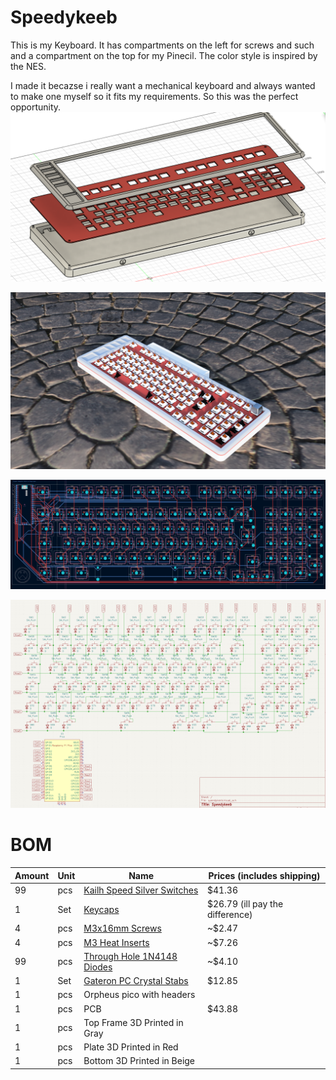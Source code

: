 # Speedykeeb

This is my Keyboard. It has compartments on the left for screws and such and a compartment on the top for my Pinecil. The color style is inspired by the NES.

I made it becazse i really want a mechanical keyboard and always wanted to make one myself so it fits my requirements. So this was the perfect opportunity. 
![](img/assembly.png)

![](img/case.png)

![](img/pcb.png)

![](img/schematic.png)

# BOM
| Amount | Unit | Name                                                         | Prices (includes shipping) |
| ------ | ---- | ------------------------------------------------------------ | -------------------------- |
| 99     | pcs  | [Kailh Speed Silver Switches](https://www.kailh.net/products/kailh-speed-switch-set) |$41.36|
| 1      | Set  | [Keycaps](https://de.aliexpress.com/item/1005007393936770.html?spm=a2g0o.productlist.main.1.6e83SklISklIfh&algo_pvid=8f922a91-9d46-479a-a7ad-1119f3b1cfd9&algo_exp_id=8f922a91-9d46-479a-a7ad-1119f3b1cfd9-0&pdp_ext_f=%7B%22order%22%3A%22342%22%2C%22eval%22%3A%221%22%2C%22fromPage%22%3A%22search%22%7D&pdp_npi=6%40dis%21CHF%2119.87%2113.12%21%21%21174.87%21115.46%21%40211b615317598338857841921e25a4%2112000040566263788%21sea%21CH%210%21ABX%211%210%21n_tag%3A-29910%3Bd%3A8797b9fe%3Bm03_new_user%3A-29895%3BpisId%3A5000000174211148&curPageLogUid=JgAsSrX617K2&utparam-url=scene%3Asearch%7Cquery_from%3A%7Cx_object_id%3A1005007393936770%7C_p_origin_prod%3A) |$26.79 (ill pay the difference)|
| 4      | pcs  | [M3x16mm Screws](https://de.aliexpress.com/item/1005006869763828.html?spm=a2g0o.productlist.main.3.446853ffXxUWEK&algo_pvid=02191f86-c1e0-4ab2-bf95-73a7dba9c152&algo_exp_id=02191f86-c1e0-4ab2-bf95-73a7dba9c152-2&pdp_ext_f=%7B%22order%22%3A%22482%22%2C%22eval%22%3A%221%22%2C%22fromPage%22%3A%22search%22%7D&pdp_npi=6%40dis%21USD%212.47%210.99%21%21%2117.51%217.01%21%402103868817605233411898521e239e%2112000051246159029%21sea%21CH%210%21ABX%211%210%21n_tag%3A-29910%3Bd%3A1e4b0ebc%3Bm03_new_user%3A-29895%3BpisId%3A5000000187455100&curPageLogUid=UUvFnOw1o7IX&utparam-url=scene%3Asearch%7Cquery_from%3A%7Cx_object_id%3A1005006869763828%7C_p_origin_prod%3A) |~$2.47|
| 4      | pcs  | [M3 Heat Inserts](https://de.aliexpress.com/item/4000232858343.html?gatewayAdapt=isr2deu) |~$7.26|
| 99     | pcs  | [Through Hole 1N4148 Diodes](https://de.aliexpress.com/item/1005006374599568.html?spm=a2g0o.productlist.main.5.5a95c80d3AwSV3&algo_pvid=e320d231-1e6e-4b0d-82fd-370e0c99d243&algo_exp_id=e320d231-1e6e-4b0d-82fd-370e0c99d243-4&pdp_ext_f=%7B%22order%22%3A%22134%22%2C%22eval%22%3A%221%22%2C%22fromPage%22%3A%22search%22%7D&pdp_npi=6%40dis%21USD%213.49%210.99%21%21%2124.72%216.99%21%402103892f17605230560555965e775a%2112000036944920067%21sea%21CH%210%21ABX%211%210%21n_tag%3A-29910%3Bd%3A1e4b0ebc%3Bm03_new_user%3A-29895%3BpisId%3A5000000187455099&curPageLogUid=4kYeh4UR9Gq8&utparam-url=scene%3Asearch%7Cquery_from%3A%7Cx_object_id%3A1005006374599568%7C_p_origin_prod%3A) |~$4.10|
| 1      | Set  | [Gateron PC Crystal Stabs](https://www.gateron.com/products/gateron-pc-crystal-stabilizer-set) |$12.85 |
| 1      | pcs  | Orpheus pico with headers                                    ||
| 1      | pcs  | PCB                                                          |$43.88|
| 1      | pcs  | Top Frame 3D Printed in Gray                                 ||
| 1      | pcs  | Plate 3D Printed in Red                                      ||
| 1      | pcs  | Bottom 3D Printed in Beige                                   ||














